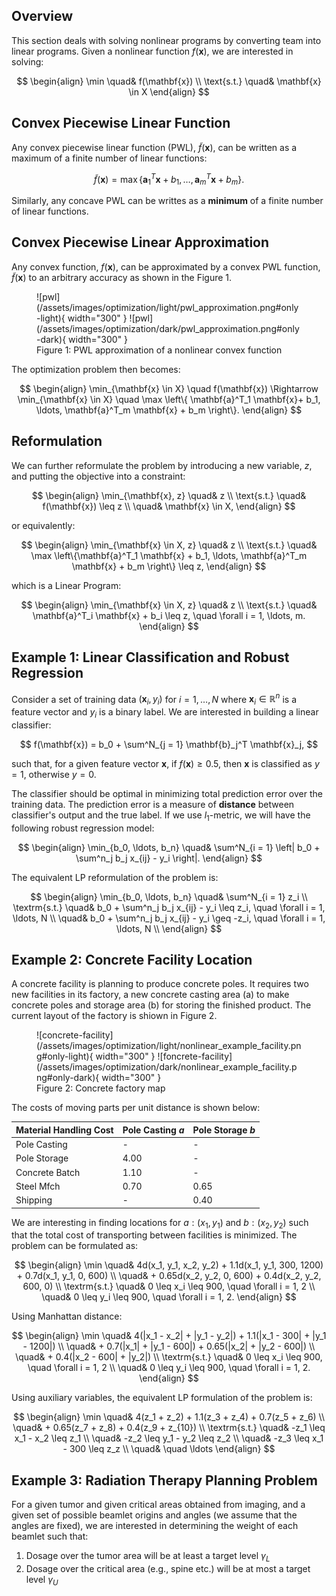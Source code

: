 ## Overview

This section deals with solving nonlinear programs by converting team into linear programs. Given a nonlinear function $f(\mathbf{x})$, we are interested in solving:

$$
\begin{align}
\min \quad& f(\mathbf{x}) \\ 
\text{s.t.} \quad& \mathbf{x} \in X
\end{align}
$$

## Convex Piecewise Linear Function

Any convex piecewise linear function (PWL), $\tilde{f}(\mathbf{x})$, can be written as a maximum of a finite
number of linear functions:

$$
\tilde{f}(\mathbf{x}) = \max \left\{ \mathbf{a}^T_1 \mathbf{x} + b_1, \ldots, \mathbf{a}^T_m \mathbf{x} + b_m \right\}.
$$

Similarly, any concave PWL can be writtes as a **minimum** of a finite number of linear functions.

## Convex Piecewise Linear Approximation

Any convex function, $f(\mathbf{x})$, can be approximated by a convex PWL function, $\tilde{f}(\mathbf{x})$ to an arbitrary accuracy as shown in the Figure 1.

<figure markdown>
  ![pwl](/assets/images/optimization/light/pwl_approximation.png#only-light){ width="300" }
  ![pwl](/assets/images/optimization/dark/pwl_approximation.png#only-dark){ width="300" }
  <figcaption>Figure 1: PWL approximation of a nonlinear convex function</figcaption>
</figure>

The optimization problem then becomes:

$$
\begin{align}
\min_{\mathbf{x} \in X} \quad f(\mathbf{x}) \Rightarrow \min_{\mathbf{x} \in X} \quad \max \left\{ \mathbf{a}^T_1 \mathbf{x}+ b_1, \ldots, \mathbf{a}^T_m \mathbf{x} + b_m \right\}.
\end{align}
$$

## Reformulation

We can further reformulate the problem by introducing a new variable, $z$, and putting the objective into a constraint:

$$
\begin{align}
\min_{\mathbf{x}, z} \quad& z \\
\text{s.t.} \quad& f(\mathbf{x}) \leq z \\
\quad& \mathbf{x} \in X,
\end{align}
$$

or equivalently:

$$
\begin{align}
\min_{\mathbf{x} \in X, z} \quad& z \\
\text{s.t.} \quad& \max \left\{\mathbf{a}^T_1 \mathbf{x} + b_1, \ldots, \mathbf{a}^T_m \mathbf{x} + b_m \right\} \leq z,
\end{align}
$$

which is a Linear Program:

$$
\begin{align}
\min_{\mathbf{x} \in X, z} \quad& z \\
\text{s.t.} \quad& \mathbf{a}^T_i \mathbf{x} + b_i \leq z, \quad \forall i = 1, \ldots, m.
\end{align}
$$

## Example 1: Linear Classification and Robust Regression

Consider a set of training data $(\mathbf{x}_i, y_i)$ for $i = 1, \ldots, N$ where 
$\mathbf{x}_i \in \mathbb{R}^n$ is a feature vector and $y_i$ is a binary label. We are interested
in building a linear classifier:

$$
f(\mathbf{x}) = b_0 + \sum^N_{j = 1} \mathbf{b}_j^T \mathbf{x}_j,
$$

such that, for a given feature vector $\mathbf{x}$, if $f(\mathbf{x}) \geq 0.5$, then 
$\mathbf{x}$ is classified as $y = 1$, otherwise $y = 0$.

The classifier should be optimal in minimizing total prediction error over the training data. The prediction error is a measure of **distance** between classifier's output and the true label. If we use $l_1$-metric, we will have the following robust regression model:

$$
\begin{align}
\min_{b_0, \ldots, b_n} \quad& \sum^N_{i = 1} \left| b_0 + \sum^n_j b_j x_{ij} - y_i \right|.
\end{align}
$$

The equivalent LP reformulation of the problem is:

$$
\begin{align}
\min_{b_0, \ldots, b_n} \quad& \sum^N_{i = 1} z_i \\ 
\textrm{s.t.} \quad& b_0 + \sum^n_j b_j x_{ij} - y_i \leq z_i, \quad \forall i = 1, \ldots, N \\
\quad& b_0 + \sum^n_j b_j x_{ij} - y_i \geq -z_i, \quad \forall i = 1, \ldots, N \\
\end{align}
$$

## Example 2: Concrete Facility Location

A concrete facility is planning to produce concrete poles. It requires two new facilities in its factory, a new concrete casting area (a) to make concrete poles and storage area (b) for storing the finished product. The current layout of the factory is shiown in Figure 2.

<figure markdown>
  ![concrete-facility](/assets/images/optimization/light/nonlinear_example_facility.png#only-light){ width="300" }
  ![foncrete-facility](/assets/images/optimization/dark/nonlinear_example_facility.png#only-dark){ width="300" }
  <figcaption>Figure 2: Concrete factory map</figcaption>
</figure>

The costs of moving parts per unit distance is shown below:

| Material Handling Cost | Pole Casting *a* | Pole Storage *b* |
| ---------------------- | ---------------| -------------- |
| Pole Casting           |        -       | -              |
| Pole Storage           | 4.00           | -              |
| Concrete Batch         | 1.10           | -              |
| Steel Mfch             | 0.70           | 0.65           |
| Shipping               | -              | 0.40           |

We are interesting in finding locations for $a: (x_1, y_1)$ and $b: (x_2, y_2)$ such that
the total cost of transporting between facilities is minimized. The problem can be formulated as:

$$
\begin{align}
\min \quad& 4d(x_1, y_1, x_2, y_2) + 1.1d(x_1, y_1, 300, 1200) + 0.7d(x_1, y_1, 0, 600) \\
\quad& + 0.65d(x_2, y_2, 0, 600) + 0.4d(x_2, y_2, 600, 0) \\
\textrm{s.t.} \quad& 0 \leq x_i \leq 900, \quad \forall i = 1, 2 \\
\quad& 0 \leq y_i \leq 900, \quad \forall i = 1, 2.
\end{align}
$$

Using Manhattan distance:

$$
\begin{align}
\min \quad& 4(|x_1 - x_2| + |y_1 - y_2|) + 1.1(|x_1 - 300| + |y_1 - 1200|) \\
\quad& + 0.7(|x_1| + |y_1 - 600|) + 0.65(|x_2| + |y_2 - 600|) \\
\quad& + 0.4(|x_2 - 600| + |y_2|) \\
\textrm{s.t.} \quad& 0 \leq x_i \leq 900, \quad \forall i = 1, 2 \\
\quad& 0 \leq y_i \leq 900, \quad \forall i = 1, 2.
\end{align}
$$

Using auxiliary variables, the equivalent LP formulation of the problem is:

$$
\begin{align}
\min \quad& 4(z_1 + z_2) + 1.1(z_3 + z_4) + 0.7(z_5 + z_6)  \\
\quad& + 0.65(z_7 + z_8) + 0.4(z_9 + z_{10}) \\ 
\textrm{s.t.} \quad& -z_1 \leq x_1 - x_2 \leq z_1 \\
\quad& -z_2 \leq y_1 - y_2 \leq z_2 \\
\quad& -z_3 \leq x_1 - 300 \leq z_z \\
\quad& \quad \ldots
\end{align}
$$

## Example 3: Radiation Therapy Planning Problem

For a given tumor and given critical areas obtained from imaging, and a given set of possible beamlet origins and angles (we assume that the angles are fixed), we are interested in determining the weight of each beamlet such that:

1. Dosage over the tumor area will be at least a target level $\gamma_L$
2. Dosage over the critical area (e.g., spine etc.) will be at most a target level $\gamma_U$

<figure markdown>
</figure>